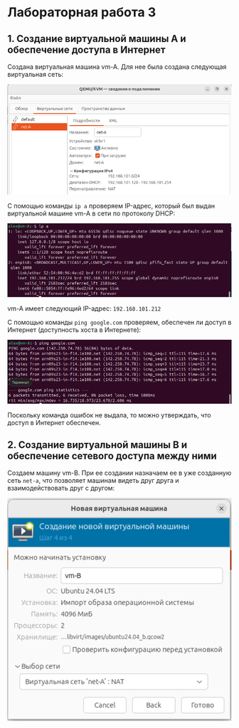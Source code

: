# Лабораторная работа 3

## 1. Создание виртуальной машины А и обеспечение доступа в Интернет

Создана виртуальная машина vm-A. Для нее была создана следующая виртуальная сеть:

<p align="center">
 <img width="600px" src="1 net.png" alt="qr"/>
</p>

С помощью команды `ip a` проверяем IP-адрес, который был выдан виртуальной машине vm-A в сети по протоколу DHCP:

<p align="center">
 <img width="600px" src="2 ip.png" alt="qr"/>
</p>

vm-A имеет следующий IP-адрес: `192.168.101.212`

С помощью команды `ping google.com` проверяем, обеспечен ли доступ в Интернет (доступность хоста в Интернете):

<p align="center">
 <img width="600px" src="3 ping.png" alt="qr"/>
</p>

Поскольку команда ошибок не выдала, то можно утверждать, что доступ в Интернет обеспечен.

## 2. Создание виртуальной машины B и обеспечение сетевого доступа между ними

Создаем машину vm-B. При ее создании назначаем ее в уже созданную сеть `net-a`, что позволяет машинам видеть друг друга и взаимодействовать друг с другом:

<p align="center">
 <img width="600px" src="4 vmb.png" alt="qr"/>
</p>
